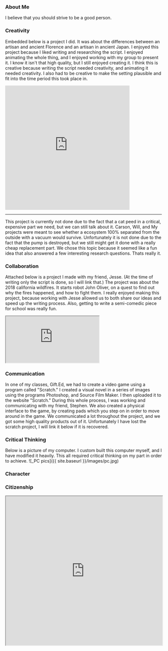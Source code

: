 ### About Me
I believe that you should strive to be a good person. 

### Creativity
Embedded below is a project I did. It was about the differences between an artisan and ancient Florence and an artisan in ancient Japan. I enjoyed this project because I liked writing and researching the script. I enjoyed animating the whole thing, and I enjoyed working with my group to present it. I know it isn't that high quality, but I still enjoyed creating it. I think this is creative because writing the script needed creativity, and animating it needed creativity. I also had to be creative to make the setting plausible and fit into the time period this took place in.
<iframe src="https://docs.google.com/presentation/d/e/2PACX-1vSppELdFlwQUM4jd65OSV8z6e-2LlWsQKBPAlAV9xmsnOohVcOryJ33-LLI9LDtYTi-XCAKXOM4cibS/embed?start=false&loop=false&delayms=60000" frameborder="0" width="400" height="400" allowfullscreen="true" mozallowfullscreen="true" webkitallowfullscreen="true"></iframe>

------------------------------------------------------------------------------------------------------

This project is currently not done due to the fact that a cat peed in a critical, expensive part we need, but we can still talk about it. Carson, Will, and My projects were meant to see whether a ecosystem 100% separated from the outside with a vacuum would survive. Unfortunately it is not done due to the fact that the pump is destroyed, but we still might get it done with a really cheap replacement part. We chose this topic because it seemed like a fun idea that also answered a few interesting research questions. Thats really it.


### Collaboration
Attached below is a project I made with my friend, Jesse. (At the time of writing only the script is done, so I will link that.)
The project was about the 2018 california wildfires. It starts robot John Oliver, on a quest to find out why the fires happened, and how to fight them. I really enjoyed making this project, because working with Jesse allowed us to both share our ideas and speed up the writing process. Also, getting to write a semi-comedic piece for school was really fun.

<iframe src="https://docs.google.com/document/d/e/2PACX-1vTdsU3RbjOqs3PNxHLlzOAnxZEVv9TgBzLoFEnQFYExupDAZjg1_vVV0dbNWwxMLPz6HLIDE7kF-gL3/pub?embedded=true"></iframe>

### Communication
In one of my classes, Gift.Ed, we had to create a video game using a program called "Scratch." I created a visual novel in a series of images using the programs Photoshop, and Source Film Maker. I then uploaded it to the website "Scratch." During this whole process, I was working and communicating with my friend, Stephen. We also created a physical interface to the game, by creating pads which you step on in order to move around in the game. We communicated a lot throughout the project, and we got some high quality products out of it. Unfortunately I have lost the scratch project, I will link it below if it is recovered.

### Critical Thinking
Below is a picture of my computer. I custom built this computer myself, and I have modified it heavily. This all required critical thinking on my part in order to achieve.
![_PC pics]({{ site.baseurl }}/images/pc.jpg)

### Character


### Citizenship
 <iframe src="https://drive.google.com/file/d/1OyltX3IrOuiczXhQ0nkzvUKsyWnaJZGG/preview" width="100%" height="480" allowfullscreen="1"></iframe>
